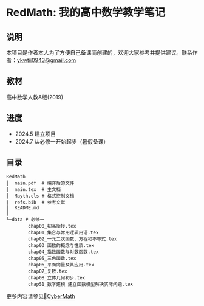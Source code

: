 # RedMath: 我的高中数学教学笔记
## 说明
本项目是作者本人为了方便自己备课而创建的，欢迎大家参考并提供建议。联系作者：[ykwtii0943@gmail.com](mailto:ykwtii0943@gmail.com)
## 教材
高中数学人教A版(2019)

## 进度
- 2024.5 建立项目
- 2024.7 从必修一开始起步（暑假备课）

## 目录
```shell
RedMath
│  main.pdf  # 编译后的文件
│  main.tex  # 主文档
│  Mayth.cls # 格式控制文档
|  refs.bib  # 参考文献
│  README.md 
│
└─data # 必修一
        chap00_初高衔接.tex
        chap01_集合与常用逻辑用语.tex
        chap02_一元二次函数、方程和不等式.tex
        chap03_函数的概念与性质.tex
        chap04_指数函数与对数函数.tex
        chap05_三角函数.tex
        chap06_平面向量及其应用.tex
        chap07_复数.tex
        chap08_立体几何初步.tex
        chapS1_数学建模 建立函数模型解决实际问题.tex
```

更多内容请参见[🌈CyberMath](https://github.com/YZDame/CyberMath)